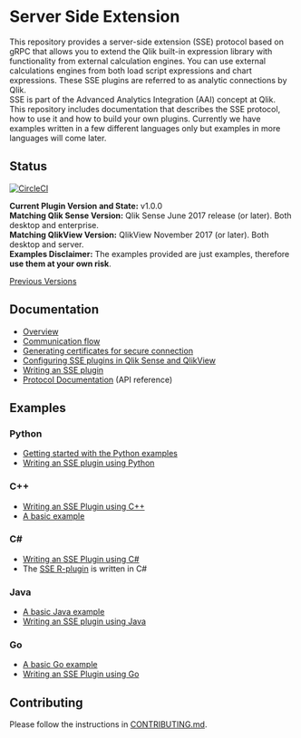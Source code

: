 # Server Side Extension

This repository provides a server-side extension (SSE) protocol based on gRPC that allows you to extend the Qlik built-in expression library with functionality from external calculation engines. You can use external calculations engines from both load script expressions and chart expressions. These SSE plugins are referred to as analytic connections by Qlik.  
SSE is part of the Advanced Analytics Integration (AAI) concept at Qlik.  
This repository includes documentation that describes the SSE protocol, how to use it and how to build your own plugins. Currently we have examples written in a few different languages only but examples in more languages will come later.  

## Status
[![CircleCI](https://circleci.com/gh/qlik-oss/server-side-extension.svg?style=shield)](https://circleci.com/gh/qlik-oss/server-side-extension)  

**Current Plugin Version and State:** v1.0.0  
**Matching Qlik Sense Version:** Qlik Sense June 2017 release (or later). Both desktop and enterprise.  
**Matching QlikView Version:** QlikView November 2017 (or later). Both desktop and server.  
**Examples Disclaimer:** The examples provided are just examples, therefore **use them at your own risk**.  

[Previous Versions](docs/versions.md)

## Documentation

* [Overview](docs/README.md)
* [Communication flow](docs/communication_flow.md)
* [Generating certificates for secure connection](generate_certs_guide/README.md)
* [Configuring SSE plugins in Qlik Sense and QlikView](docs/configuration.md)
* [Writing an SSE plugin](docs/writing_a_plugin.md)
* [Protocol Documentation](docs/SSE_Protocol.md) (API reference)

## Examples

### Python
* [Getting started with the Python examples](examples/python/GetStarted.md)
* [Writing an SSE plugin using Python](examples/python/README.md)

### C++
* [Writing an SSE Plugin using C++](examples/cpp/README.md)
* [A basic example](examples/cpp/basic_example/README.md)

### C#
* [Writing an SSE Plugin using C#](examples/CSharp/README.md)
* The [SSE R-plugin](https://github.com/qlik-oss/sse-r-plugin) is written in C#

### Java
* [A basic Java example](examples/java/basic_example/README.md)
* [Writing an SSE plugin using Java](examples/java/basic_example/WritingAnSSEPluginUsingJava.md)

### Go
* [A basic Go example](examples/go/basic_example/README.md)
* [Writing an SSE Plugin using Go](examples/go/README.md)

## Contributing
Please follow the instructions in [CONTRIBUTING.md](.github/CONTRIBUTING.md).
